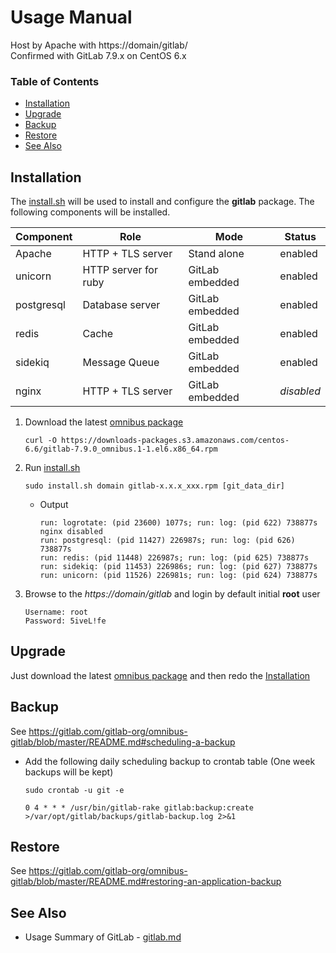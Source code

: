 # Usage Manual
Host by Apache with https://domain/gitlab/  
Confirmed with GitLab 7.9.x on CentOS 6.x

### Table of Contents
* [Installation](#installation)
* [Upgrade](#upgrade)
* [Backup](#backup)
* [Restore](#restore)
* [See Also](#see-also)

## Installation

The [install.sh](scripts/install.sh) will be used to install and configure the **gitlab** package. The following components will be installed.

| Component | Role | Mode | Status |
|--------------|-----------------------|-------------------|-----------|
| Apache       | HTTP + TLS server     | Stand alone       | enabled   |
| unicorn      | HTTP server for ruby  | GitLab embedded   | enabled   |
| postgresql   | Database server       | GitLab embedded   | enabled   |
| redis        | Cache                 | GitLab embedded   | enabled   |
| sidekiq      | Message Queue         | GitLab embedded   | enabled   |
| nginx        | HTTP + TLS server     | GitLab embedded   | *disabled* |

1. Download the latest [omnibus package][archives]

    ```
    curl -O https://downloads-packages.s3.amazonaws.com/centos-6.6/gitlab-7.9.0_omnibus.1-1.el6.x86_64.rpm
    ```

1. Run [install.sh](scripts/install.sh)

    ```
    sudo install.sh domain gitlab-x.x.x_xxx.rpm [git_data_dir]
    ```
    * Output
    
        ```
        run: logrotate: (pid 23600) 1077s; run: log: (pid 622) 738877s
        nginx disabled
        run: postgresql: (pid 11427) 226987s; run: log: (pid 626) 738877s
        run: redis: (pid 11448) 226987s; run: log: (pid 625) 738877s
        run: sidekiq: (pid 11453) 226986s; run: log: (pid 627) 738877s
        run: unicorn: (pid 11526) 226981s; run: log: (pid 624) 738877s
        ```

1. Browse to the *https://domain/gitlab* and login by default initial **root** user

    ```
    Username: root
    Password: 5iveL!fe
    ```

## Upgrade

Just download the latest [omnibus package][archives] and then redo the [Installation](#Installtion)

## Backup
See https://gitlab.com/gitlab-org/omnibus-gitlab/blob/master/README.md#scheduling-a-backup

* Add the following daily scheduling backup to crontab table (One week backups will be kept)

    ```
    sudo crontab -u git -e
    ```
    ```
    0 4 * * * /usr/bin/gitlab-rake gitlab:backup:create >/var/opt/gitlab/backups/gitlab-backup.log 2>&1
    ```

## Restore
See https://gitlab.com/gitlab-org/omnibus-gitlab/blob/master/README.md#restoring-an-application-backup

## See Also

* Usage Summary of GitLab - [gitlab.md](./doc/gitlab.md)

[archives]: https://about.gitlab.com/downloads/archives/
